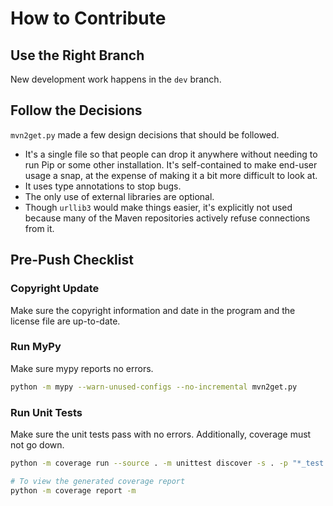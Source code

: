 # How to Contribute

## Use the Right Branch

New development work happens in the `dev` branch.

## Follow the Decisions

`mvn2get.py` made a few design decisions that should be followed.

* It's a single file so that people can drop it anywhere without needing to run Pip or some other installation.  It's self-contained to make end-user usage a snap, at the expense of making it a bit more difficult to look at.
* It uses type annotations to stop bugs.
* The only use of external libraries are optional.
* Though `urllib3` would make things easier, it's explicitly not used because many of the Maven repositories actively refuse connections from it.


## Pre-Push Checklist

### Copyright Update

Make sure the copyright information and date in the program and the license file are up-to-date.

### Run MyPy

Make sure mypy reports no errors.

```bash
python -m mypy --warn-unused-configs --no-incremental mvn2get.py
```


### Run Unit Tests

Make sure the unit tests pass with no errors.  Additionally, coverage must not go down.

```bash
python -m coverage run --source . -m unittest discover -s . -p "*_test.py"

# To view the generated coverage report
python -m coverage report -m
```
